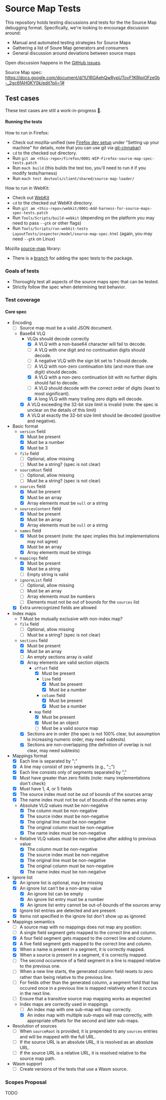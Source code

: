 # Source Map Tests

This repository holds testing discussions and tests for the the Source Map debugging format. Specifically, we're looking to encourage discussion around:

- Manual and automated testing strategies for Source Maps
- Gathering a list of Soure Map generators and consumers
- General discussion around deviations between source maps

Open discussion happens in the [GitHub issues](https://github.com/source-map/source-map-tests/issues).

Source Map spec: https://docs.google.com/document/d/1U1RGAehQwRypUTovF1KRlpiOFze0b-_2gc6fAH0KY0k/edit?pli=1#

## Test cases

These test cases are still a work-in-progress 🚧.

#### Running the tests

How to run in Firefox:
  * Check out mozilla-unified (see [Firefox dev setup](https://firefox-source-docs.mozilla.org/setup/index.html) under "Setting up your machine" for details, note that you can use git via [git-cinnabar](https://github.com/glandium/git-cinnabar/))
  * `cd` to the checked out directory.
  * Run `git am <this-repo>/firefox/0001-WIP-Firefox-source-map-spec-tests.patch`
  * Run `mach build` (this builds the test too, you'll need to run it if you modify tests/harness)
  * Run `mach test devtools/client/shared/source-map-loader/`

How to run in WebKit:
  * Check out [WebKit](https://github.com/WebKit/WebKit/)
  * `cd` to the checked out WebKit directory.
  * Run `git am <this-repo>/webkit/0001-Add-harness-for-source-maps-spec-tests.patch`
  * Run `Tools/Scripts/build-webkit` (depending on the platform you may need to pass `--gtk` or other flags)
  * Run `Tools/Scripts/run-webkit-tests LayoutTests/inspector/model/source-map-spec.html` (again, you may need `--gtk` on Linux)

Mozilla [source-map](https://github.com/mozilla/source-map) library:
  * There is a [branch](https://github.com/takikawa/source-map/tree/add-spec-tests) for adding the spec tests to the package.

### Goals of tests

* Thoroughly test all aspects of the source maps spec that can be tested.
* Strictly follow the spec when determining test behavior.

### Test coverage

#### Core spec

* Encoding
  - [ ] Source map must be a valid JSON document.
  - Base64 VLQ
    * VLQs should decode correctly
      - [X] A VLQ with a non-base64 character will fail to decode.
      - [ ] A VLQ with one digit and no continuation digits should decode.
      - [ ] A negative VLQ with the sign bit set to 1 should decode.
      - [ ] A VLQ with non-zero continuation bits (and more than one digit) should decode.
      - [X] A VLQ with a non-zero continuation bit with no further digits should fail to decode.
      - [ ] A VLQ should decode with the correct order of digits (least to most significant).
      - [x] A long VLQ with many trailing zero digits will decode.
    * [x] A VLQ exceeding the 32-bit size limit is invalid (note: the spec is unclear on the details of this limit)
    * [x] A VLQ at exactly the 32-bit size limit should be decoded (positive and negative).
* Basic format
  - `version` field
    * [X] Must be present
    * [X] Must be a number
    * [X] Must be 3
  - `file` field
    * [ ] Optional, allow missing
    * [ ] Must be a string? (spec is not clear)
  - `sourceRoot` field
    * [ ] Optional, allow missing
    * [ ] Must be a string? (spec is not clear)
  - `sources` field
    * [X] Must be present
    * [X] Must be an array
    * [X] Array elements must be `null` or a string
  - `sourcesContent` field
    * [X] Must be present
    * [X] Must be an array
    * [X] Array elements must be `null` or a string
  - `names` field
    * [X] Must be present (note: the spec implies this but implementations may not agree)
    * [X] Must be an array
    * [X] Array elements must be strings
  - `mappings` field
    * [X] Must be present
    * [X] Must be a string
    * [ ] Empty string is valid
  - `ignoreList` field
    * [ ] Optional, allow missing
    * [ ] Must be an array
    * [ ] Array elements must be numbers
    * [ ] Elements must not be out of bounds for the `sources` list
  - [X] Extra unrecognized fields are allowed
* Index maps
  - ? Must be mutually exclusive with non-index map?
  - `file` field
    * [ ] Optional, allow missing
    * [ ] Must be a string? (spec is not clear)
  - `sections` field
    * [X] Must be present
    * [X] Must be an array
    * [ ] An empty sections array is valid
    * [X] Array elements are valid section objects
      - `offset` field
        * [X] Must be present
        * `line` field
          - [X] Must be present
          - [X] Must be a number
        * `column` field
          - [X] Must be present
          - [X] Must be a number
      - `map` field
        * [X] Must be present
        * [X] Must be an object
        * [ ] Must be a valid source map
    - [X] Sections are in order (the spec is not 100% clear, but assumption is increasing numeric order, may need subtests)
    - [X] Sections are non-overlapping (the definition of overlap is not clear, may need subtests)
* Mappings format
  - [X] Each line is separated by ";"
  - [X] A line may consist of zero segments (e.g., ";;")
  - [X] Each line consists only of segments separated by ","
  - [X] Must have greater than zero fields (note: many implementations don't check)
  - [X] Must have 1, 4, or 5 fields
  - [X] The source index must not be out of bounds of the sources array
  - [X] The name index must not be out of bounds of the names array
  - Absolute VLQ values must be non-negative
    * [X] The column must be non-negative
    * [X] The source index must be non-negative
    * [X] The original line must be non-negative
    * [X] The original column must be non-negative
    * [X] The name index must be non-negative
  - Relative VLQ values must be non-negative after adding to previous value
    * [X] The column must be non-negative
    * [X] The source index must be non-negative
    * [X] The original line must be non-negative
    * [X] The original column must be non-negative
    * [X] The name index must be non-negative
* Ignore list
  - [X] An ignore list is optional, may be missing
  - [X] An ignore list can't be a non-array value
    * [X] An ignore list can be empty
    * [X] An ignore list entry must be a number
    * [X] An ignore list entry cannot be out-of-bounds of the sources array
  - [X] Ignore list entries are detected and are present
  - [X] Items not specified in the ignore list don't show up as ignored
* Mappings semantics
  - [ ] A source map with no mappings does not map any position.
  - [ ] A single field segment gets mapped to the correct line and column.
  - [X] A four field segment gets mapped to the correct line and column.
  - [X] A five field segment gets mapped to the correct line and column.
  - [X] When a name is present in a segment, it is correctly mapped.
  - [X] When a source is present in a segment, it is correctly mapped.
  - [ ] The second occurence of a field segment in a line is mapped relative to the previous one.
  - [ ] When a new line starts, the generated column field resets to zero rather than being relative to the previous line.
  - [ ] For fields other than the generated column, a segment field that has occured once in a previous line is mapped relatively when it occurs in the next line.
  - [ ] Ensure that a transitive source map mapping works as expected
  - Index maps are correctly used in mappings
    * [ ] An index map with one sub-map will map correctly.
    * [X] An index map with multiple sub-maps will map correctly, with appropriate offsets for the second and later sub-maps.
* Resolution of sources
  - [ ] When `sourceRoot` is provided, it is prepended to any `sources` entries and will be mapped with the full URL.
  - [ ] If the source URL is an absolute URL, it is resolved as an absolute URL.
  - [ ] If the source  URL is a relative URL, it is resolved relative to the source map path.
* Wasm support
  - [ ] Create versions of the tests that use a Wasm source.

### Scopes Proposal

TODO
